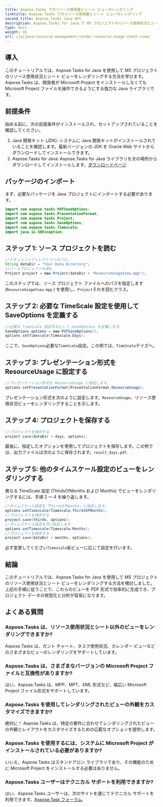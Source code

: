 ```yaml
---
title: Aspose.Tasks でのリソース使用量とシート ビューのレンダリング
linktitle: Aspose.Tasks でのリソース使用量とシート ビューのレンダリング
second_title: Aspose.Tasks Java API
description: Aspose.Tasks for Java で MS プロジェクトのリソース使用状況とシート ビューをレンダリングする方法を学びます。ステップバイステップのガイドに従って、詳細な PDF レポートを簡単に生成します。
type: docs
weight: 16
url: /ja/java/resource-management/render-resource-usage-sheet-view/
---
```

## 導入
このチュートリアルでは、Aspose.Tasks for Java を使用して MS プロジェクトのリソース使用状況とシート ビューをレンダリングする方法を学びます。 Aspose.Tasks は、開発者が Microsoft Project をインストールしなくても Microsoft Project ファイルを操作できるようにする強力な Java ライブラリです。
## 前提条件
始める前に、次の前提条件がインストールされ、セットアップされていることを確認してください。
1. Java 開発キット (JDK): システムに Java 開発キットがインストールされていることを確認します。最新バージョンの JDK を Oracle Web サイトからダウンロードしてインストールできます。
2.  Aspose.Tasks for Java: Aspose.Tasks for Java ライブラリを次の場所からダウンロードしてインストールします。[ダウンロードページ](https://releases.aspose.com/tasks/java/).

## パッケージのインポート
まず、必要なパッケージを Java プロジェクトにインポートする必要があります。
```java
import com.aspose.tasks.PdfSaveOptions;
import com.aspose.tasks.PresentationFormat;
import com.aspose.tasks.Project;
import com.aspose.tasks.SaveOptions;
import com.aspose.tasks.Timescale;
import java.io.IOException;
```
## ステップ 1: ソース プロジェクトを読む
```java
//ドキュメントディレクトリへのパス。
String dataDir = "Your Data Directory";
//ソースプロジェクトを読む
Project project = new Project(dataDir + "ResourceUsageView.mpp");
```
このステップでは、ソース プロジェクト ファイルへのパスを指定します (`ResourceUsageView.mpp` ) を使用し、`Project`それを読むクラス。
## ステップ 2: 必要な TimeScale 設定を使用して SaveOptions を定義する
```java
//必要な TimeScale 設定を日として SaveOptions を定義します。
SaveOptions options = new PdfSaveOptions();
options.setTimescale(Timescale.Days);
```
ここで、`SaveOptions`必要な`TimeScale`設定。この例では、`TimeScale`デイズへ。
## ステップ 3: プレゼンテーション形式を ResourceUsage に設定する
```java
//プレゼンテーション形式を ResourceUsage に設定します。
options.setPresentationFormat(PresentationFormat.ResourceUsage);
```
プレゼンテーション形式を次のように設定します。`ResourceUsage`、リソース使用状況ビューをレンダリングすることを示します。
## ステップ 4: プロジェクトを保存する
```java
//プロジェクトを保存する
project.save(dataDir + days, options);
```
最後に、指定したオプションを使用してプロジェクトを保存します。この例では、出力ファイルは次のように保存されます。`result_days.pdf`.
## ステップ 5: 他のタイムスケール設定のビューをレンダリングする
異なる TimeScale 設定 (ThirdsOfMonths および Months) でビューをレンダリングするには、手順 2 ～ 4 を繰り返します。
```java
//タイムスケール設定を「ThirdsOfMonths」に設定します。
options.setTimescale(Timescale.ThirdsOfMonths);
//プロジェクトを保存する
project.save(thirds, options);
//タイムスケール設定を月に設定します
options.setTimescale(Timescale.Months);
//プロジェクトを保存する
project.save(dataDir + months, options);
```
必ず変更してください`Timescale`各ビューに応じて設定を行います。

## 結論
このチュートリアルでは、Aspose.Tasks for Java を使用して MS プロジェクトのリソース使用状況とシート ビューをレンダリングする方法を検討しました。上記の手順に従うことで、これらのビューを PDF 形式で効率的に生成でき、プロジェクト データの視覚化と分析が容易になります。
## よくある質問
### Aspose.Tasks は、リソース使用状況とシート以外のビューをレンダリングできますか?
Aspose.Tasks は、ガント チャート、タスク使用状況、カレンダー ビューなどのさまざまなビューのレンダリングをサポートしています。
### Aspose.Tasks は、さまざまなバージョンの Microsoft Project ファイルと互換性がありますか?
はい、Aspose.Tasks は、MPP、MPT、XML 形式など、幅広い Microsoft Project ファイル形式をサポートしています。
### Aspose.Tasks を使用してレンダリングされたビューの外観をカスタマイズできますか?
絶対に！ Aspose.Tasks は、特定の要件に合わせてレンダリングされたビューの外観とレイアウトをカスタマイズするための広範なオプションを提供します。
### Aspose.Tasks を使用するには、システムに Microsoft Project がインストールされている必要がありますか?
いいえ、Aspose.Tasks はスタンドアロン ライブラリであり、その機能のために Microsoft Project をインストールする必要はありません。
### Aspose.Tasks ユーザーはテクニカル サポートを利用できますか?
はい、Aspose.Tasks ユーザーは、次のサイトを通じてテクニカル サポートを利用できます。[Aspose.Task フォーラム](https://forum.aspose.com/c/tasks/15).